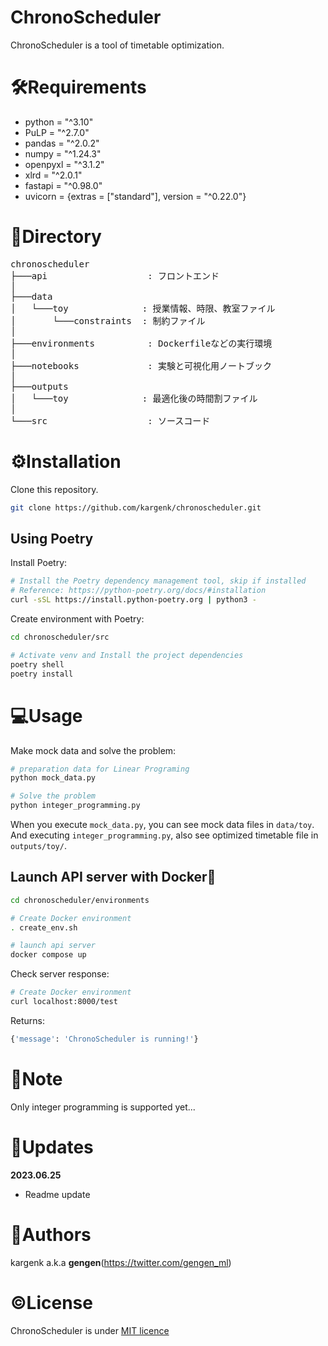 # ChronoScheduler
ChronoScheduler is a tool of timetable optimization.

# 🛠Requirements
* python = "^3.10"
* PuLP = "^2.7.0"
* pandas = "^2.0.2"
* numpy = "^1.24.3"
* openpyxl = "^3.1.2"
* xlrd = "^2.0.1"
* fastapi = "^0.98.0"
* uvicorn = {extras = ["standard"], version = "^0.22.0"}

# 🌲Directory
<pre>
chronoscheduler
├───api                   : フロントエンド
│
├───data
│   └───toy              : 授業情報、時限、教室ファイル
│       └───constraints  : 制約ファイル
│
├───environments          : Dockerfileなどの実行環境
│
├───notebooks             : 実験と可視化用ノートブック
│
├───outputs
│   └───toy              : 最適化後の時間割ファイル
│
└───src                   : ソースコード
</pre>

# ⚙️Installation
Clone this repository.
```bash
git clone https://github.com/kargenk/chronoscheduler.git
```

## Using Poetry
Install Poetry:
```bash
# Install the Poetry dependency management tool, skip if installed
# Reference: https://python-poetry.org/docs/#installation
curl -sSL https://install.python-poetry.org | python3 -
```

Create environment with Poetry:
```bash
cd chronoscheduler/src

# Activate venv and Install the project dependencies
poetry shell
poetry install
```

# 💻Usage
Make mock data and solve the problem:
```bash
# preparation data for Linear Programing
python mock_data.py

# Solve the problem
python integer_programming.py
```
When you execute `mock_data.py`, you can see mock data files in `data/toy`.
And executing `integer_programming.py`, also see optimized timetable file in `outputs/toy/`.

## Launch API server with Docker🐳
```bash
cd chronoscheduler/environments

# Create Docker environment
. create_env.sh

# launch api server
docker compose up
```

Check server response:
```bash
# Create Docker environment
curl localhost:8000/test
```

Returns:
```bash
{'message': 'ChronoScheduler is running!'}
```

# 📝Note
Only integer programming is supported yet...

# 🚀Updates
**2023.06.25**
- Readme update

# 📨Authors
kargenk a.k.a **gengen**(https://twitter.com/gengen_ml)

# ©License
ChronoScheduler is under [MIT licence](https://en.wikipedia.org/wiki/MIT_License)